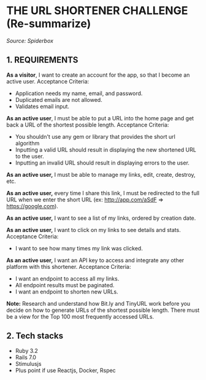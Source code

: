 
# THE URL SHORTENER CHALLENGE (Re-summarize)
*Source: Spiderbox*

## 1. REQUIREMENTS

**As a visitor**, I want to create an account for the app, so that I become an active user. Acceptance Criteria: 
 - Application needs my name, email, and password.
 - Duplicated emails are not allowed.
 - Validates email input.

**As an active user**, I must be able to put a URL into the home page and get back a URL of the shortest possible length.  Acceptance Criteria: 
 - You shouldn't use any gem or library that provides the short url algorithm
 - Inputting a valid URL should result in displaying the new shortened URL to the user.
 - Inputting an invalid URL should result in displaying errors to the user.

**As an active user,** I must be able to manage my links, edit, create, destroy, etc.

**As an active user,** every time I share this link, I must be redirected to the full URL when we enter the short URL (ex: http://app.com/aSdF​ =>​ ​https://google.com​).

**As an active user,** I want to see a list of my links, ordered by creation date.

**As an active user,** I want to click on my links to see details and stats. Acceptance Criteria: 
 - I want to see how many times my link was clicked.

**As an active user,** I want an API key to access and integrate any other platform with this shortener. Acceptance Criteria: 
 - I want an endpoint to access all my links. 
 - All endpoint results must be paginated.
 - I want an endpoint to shorten new URLs.

**Note:** Research and understand how Bit.ly and TinyURL work before you decide on how to generate URLs of the shortest possible length. There must be a view for the Top 100 most frequently accessed URLs.

## 2. Tech stacks
- Ruby 3.2
- Rails 7.0
- Stimulusjs
- Plus point if use Reactjs, Docker, Rspec

